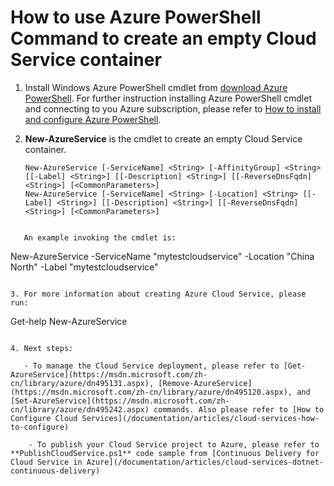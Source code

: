 <properties
   pageTitle="How to use Azure PowerShell Command to create an empty Cloud Service container"
   description="This article explains how to create Cloud Service container and perform Cloud Service related management operations using PowerShell script"
   services="cloud-services"
   documentationCenter=".net"
   authors="cawaMS"
   manager="paulyuk" 
   editor=""/>

<tags
	ms.service="cloud-services"
	ms.date="10/14/2015"
	wacn.date=""/>

# How to use Azure PowerShell Command to create an empty Cloud Service container
1. Install Windows Azure PowerShell cmdlet from [download Azure PowerShell](http://go.microsoft.com/?linkid=9811175&clcid=0x409). For further instruction installing Azure PowerShell cmdlet and connecting to you Azure subscription, please refer to [How to install and configure Azure PowerShell](/documentation/articles/install-configure-powershell).

2. **New-AzureService** is the cmdlet to create an empty Cloud Service container.

    ```
    New-AzureService [-ServiceName] <String> [-AffinityGroup] <String> [[-Label] <String>] [[-Description] <String>] [[-ReverseDnsFqdn] <String>] [<CommonParameters>]
    New-AzureService [-ServiceName] <String> [-Location] <String> [[-Label] <String>] [[-Description] <String>] [[-ReverseDnsFqdn] <String>] [<CommonParameters>]
```

   An example invoking the cmdlet is:
```
New-AzureService -ServiceName "mytestcloudservice" -Location "China North" -Label "mytestcloudservice"
```

3. For more information about creating Azure Cloud Service, please run:
```
Get-help New-AzureService
```

4. Next steps:

   - To manage the Cloud Service deployment, please refer to [Get-AzureService](https://msdn.microsoft.com/zh-cn/library/azure/dn495131.aspx), [Remove-AzureService](https://msdn.microsoft.com/zh-cn/library/azure/dn495120.aspx), and [Set-AzureService](https://msdn.microsoft.com/zh-cn/library/azure/dn495242.aspx) commands. Also please refer to [How to Configure Cloud Services](/documentation/articles/cloud-services-how-to-configure)

    - To publish your Cloud Service project to Azure, please refer to **PublishCloudService.ps1** code sample from [Continuous Delivery for Cloud Service in Azure](/documentation/articles/cloud-services-dotnet-continuous-delivery)
 
